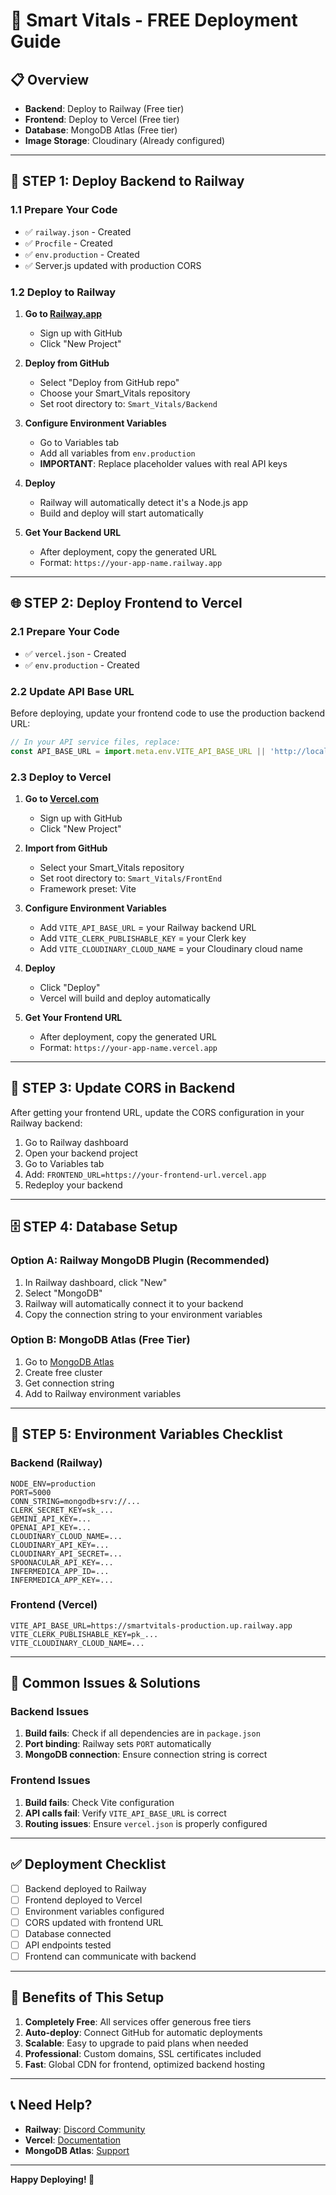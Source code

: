 # 🚀 Smart Vitals - FREE Deployment Guide

## 📋 **Overview**
- **Backend**: Deploy to Railway (Free tier)
- **Frontend**: Deploy to Vercel (Free tier)
- **Database**: MongoDB Atlas (Free tier)
- **Image Storage**: Cloudinary (Already configured)

---

## 🔧 **STEP 1: Deploy Backend to Railway**

### 1.1 Prepare Your Code
- ✅ `railway.json` - Created
- ✅ `Procfile` - Created
- ✅ `env.production` - Created
- ✅ Server.js updated with production CORS

### 1.2 Deploy to Railway

1. **Go to [Railway.app](https://railway.app)**
   - Sign up with GitHub
   - Click "New Project"

2. **Deploy from GitHub**
   - Select "Deploy from GitHub repo"
   - Choose your Smart_Vitals repository
   - Set root directory to: `Smart_Vitals/Backend`

3. **Configure Environment Variables**
   - Go to Variables tab
   - Add all variables from `env.production`
   - **IMPORTANT**: Replace placeholder values with real API keys

4. **Deploy**
   - Railway will automatically detect it's a Node.js app
   - Build and deploy will start automatically

5. **Get Your Backend URL**
   - After deployment, copy the generated URL
   - Format: `https://your-app-name.railway.app`

---

## 🌐 **STEP 2: Deploy Frontend to Vercel**

### 2.1 Prepare Your Code
- ✅ `vercel.json` - Created
- ✅ `env.production` - Created

### 2.2 Update API Base URL
Before deploying, update your frontend code to use the production backend URL:

```javascript
// In your API service files, replace:
const API_BASE_URL = import.meta.env.VITE_API_BASE_URL || 'http://localhost:5000';
```

### 2.3 Deploy to Vercel

1. **Go to [Vercel.com](https://vercel.com)**
   - Sign up with GitHub
   - Click "New Project"

2. **Import from GitHub**
   - Select your Smart_Vitals repository
   - Set root directory to: `Smart_Vitals/FrontEnd`
   - Framework preset: Vite

3. **Configure Environment Variables**
   - Add `VITE_API_BASE_URL` = your Railway backend URL
   - Add `VITE_CLERK_PUBLISHABLE_KEY` = your Clerk key
   - Add `VITE_CLOUDINARY_CLOUD_NAME` = your Cloudinary cloud name

4. **Deploy**
   - Click "Deploy"
   - Vercel will build and deploy automatically

5. **Get Your Frontend URL**
   - After deployment, copy the generated URL
   - Format: `https://your-app-name.vercel.app`

---

## 🔄 **STEP 3: Update CORS in Backend**

After getting your frontend URL, update the CORS configuration in your Railway backend:

1. Go to Railway dashboard
2. Open your backend project
3. Go to Variables tab
4. Add: `FRONTEND_URL=https://your-frontend-url.vercel.app`
5. Redeploy your backend

---

## 🗄️ **STEP 4: Database Setup**

### Option A: Railway MongoDB Plugin (Recommended)
1. In Railway dashboard, click "New"
2. Select "MongoDB"
3. Railway will automatically connect it to your backend
4. Copy the connection string to your environment variables

### Option B: MongoDB Atlas (Free Tier)
1. Go to [MongoDB Atlas](https://mongodb.com/atlas)
2. Create free cluster
3. Get connection string
4. Add to Railway environment variables

---

## 🔑 **STEP 5: Environment Variables Checklist**

### Backend (Railway)
```
NODE_ENV=production
PORT=5000
CONN_STRING=mongodb+srv://...
CLERK_SECRET_KEY=sk_...
GEMINI_API_KEY=...
OPENAI_API_KEY=...
CLOUDINARY_CLOUD_NAME=...
CLOUDINARY_API_KEY=...
CLOUDINARY_API_SECRET=...
SPOONACULAR_API_KEY=...
INFERMEDICA_APP_ID=...
INFERMEDICA_APP_KEY=...
```

### Frontend (Vercel)
```
VITE_API_BASE_URL=https://smartvitals-production.up.railway.app
VITE_CLERK_PUBLISHABLE_KEY=pk_...
VITE_CLOUDINARY_CLOUD_NAME=...
```

---

## 🚨 **Common Issues & Solutions**

### Backend Issues
1. **Build fails**: Check if all dependencies are in `package.json`
2. **Port binding**: Railway sets `PORT` automatically
3. **MongoDB connection**: Ensure connection string is correct

### Frontend Issues
1. **Build fails**: Check Vite configuration
2. **API calls fail**: Verify `VITE_API_BASE_URL` is correct
3. **Routing issues**: Ensure `vercel.json` is properly configured

---

## ✅ **Deployment Checklist**

- [ ] Backend deployed to Railway
- [ ] Frontend deployed to Vercel
- [ ] Environment variables configured
- [ ] CORS updated with frontend URL
- [ ] Database connected
- [ ] API endpoints tested
- [ ] Frontend can communicate with backend

---

## 🌟 **Benefits of This Setup**

1. **Completely Free**: All services offer generous free tiers
2. **Auto-deploy**: Connect GitHub for automatic deployments
3. **Scalable**: Easy to upgrade to paid plans when needed
4. **Professional**: Custom domains, SSL certificates included
5. **Fast**: Global CDN for frontend, optimized backend hosting

---

## 📞 **Need Help?**

- **Railway**: [Discord Community](https://discord.gg/railway)
- **Vercel**: [Documentation](https://vercel.com/docs)
- **MongoDB Atlas**: [Support](https://docs.atlas.mongodb.com)

---

**Happy Deploying! 🚀**
